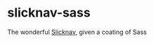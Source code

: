 # slicknav-sass
The wonderful [Slicknav](https://github.com/ComputerWolf/SlickNav/), given a coating of Sass
